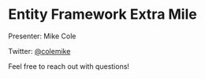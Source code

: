 # Entity Framework Extra Mile

Presenter: Mike Cole

Twitter: [@colemike](http://www.twitter.com/colemike)

Feel free to reach out with questions!